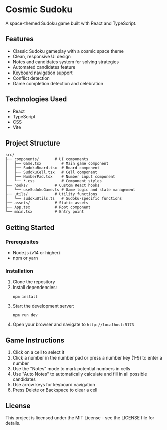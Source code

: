 # Cosmic Sudoku

A space-themed Sudoku game built with React and TypeScript.

## Features

- Classic Sudoku gameplay with a cosmic space theme
- Clean, responsive UI design
- Notes and candidates system for solving strategies
- Automated candidates feature
- Keyboard navigation support
- Conflict detection
- Game completion detection and celebration

## Technologies Used

- React
- TypeScript
- CSS
- Vite

## Project Structure

```
src/
├── components/       # UI components
│   ├── Game.tsx         # Main game component
│   ├── SudokuBoard.tsx  # Board component
│   ├── SudokuCell.tsx   # Cell component
│   ├── NumberPad.tsx    # Number input component
│   └── *.css            # Component styles
├── hooks/            # Custom React hooks
│   └── useSudokuGame.ts # Game logic and state management
├── utils/            # Utility functions
│   └── sudokuUtils.ts   # Sudoku-specific functions
├── assets/           # Static assets
├── App.tsx           # Root component
└── main.tsx          # Entry point
```

## Getting Started

### Prerequisites

- Node.js (v14 or higher)
- npm or yarn

### Installation

1. Clone the repository
2. Install dependencies:
   ```
   npm install
   ```
3. Start the development server:
   ```
   npm run dev
   ```
4. Open your browser and navigate to `http://localhost:5173`

## Game Instructions

1. Click on a cell to select it
2. Click a number in the number pad or press a number key (1-9) to enter a number
3. Use the "Notes" mode to mark potential numbers in cells
4. Use "Auto Notes" to automatically calculate and fill in all possible candidates
5. Use arrow keys for keyboard navigation
6. Press Delete or Backspace to clear a cell

## License

This project is licensed under the MIT License - see the LICENSE file for details.

